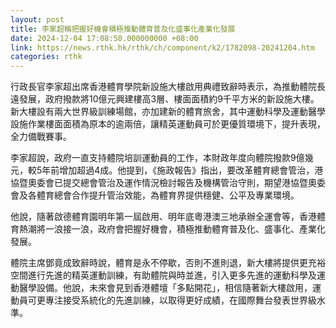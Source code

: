 ```yaml
---
layout: post
title: 李家超稱把握好機會積極推動體育普及化盛事化產業化發展
date: 2024-12-04 17:08:50.000000000 +08:00
link: https://news.rthk.hk/rthk/ch/component/k2/1782098-20241204.htm
categories: rthk
---
```


行政長官李家超出席香港體育學院新設施大樓啟用典禮致辭時表示，為推動體院長遠發展，政府撥款將10億元興建樓高3層、樓面面積約9千平方米的新設施大樓。新大樓設有兩大世界級訓練場館，亦加建新的體育旅舍，其中運動科學及運動醫學設施作業樓面面積為原本的逾兩倍，讓精英運動員可於更優質環境下，提升表現，全力備戰賽事。

李家超說，政府一直支持體院培訓運動員的工作，本財政年度向體院撥款9億幾元，較5年前增加超過4成。他提到，《施政報告》指出，要改革體育總會管治，港協暨奧委會已提交總會管治及運作情況檢討報告及機構管治守則，期望港協暨奧委會及各體育總會合作提升管治效能，為體育界提供穩健、公平及專業環境。

他說，隨著啟德體育園明年第一屆啟用、明年底粵港澳三地承辦全運會等，香港體育熱潮將一浪接一浪，政府會把握好機會，積極推動體育普及化、盛事化、產業化發展。

體院主席鄧竟成致辭時說，體育是永不停歇，否則不進則退，新大樓將提供更充裕空間進行先進的精英運動訓練，有助體院與時並進，引入更多先進的運動科學及運動醫學設備。他說，未來會見到香港體壇「多點開花」，相信隨著新大樓啟用，運動員可更專注接受系統化的先進訓練，以取得更好成績，在國際舞台發表世界級水準。
